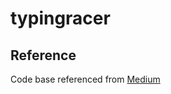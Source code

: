 # typingracer

## Reference 
Code base referenced from [Medium]("https://paulnovacovici.medium.com/building-a-wpm-typing-test-with-react-hooks-805da08e2eed")